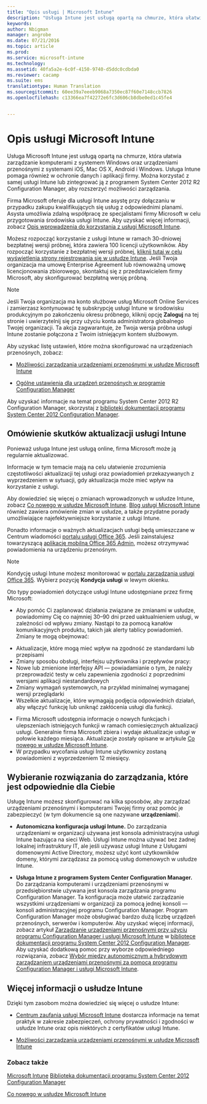 ```yaml
---
title: "Opis usługi | Microsoft Intune"
description: "Usługa Intune jest usługą opartą na chmurze, która ułatwia zarządzanie komputerami z systemem Windows oraz urządzeniami przenośnymi z systemami iOS, Mac OS X, Android i Windows."
keywords: 
author: Nbigman
manager: angrobe
ms.date: 07/21/2016
ms.topic: article
ms.prod: 
ms.service: microsoft-intune
ms.technology: 
ms.assetid: 40fa5a2e-6c0f-4150-9740-d5ddc0cdbda0
ms.reviewer: cacamp
ms.suite: ems
translationtype: Human Translation
ms.sourcegitcommit: 60ee39a7eeeb9068a7350ec87f60e7148ccb7826
ms.openlocfilehash: c13366ea7f42272e6fc3d606cb8dbe0ed1c45fe4


---
```


# Opis usługi Microsoft Intune

Usługa Microsoft Intune jest usługą opartą na chmurze, która ułatwia zarządzanie komputerami z systemem Windows oraz urządzeniami przenośnymi z systemami iOS, Mac OS X, Android i Windows. Usługa Intune pomaga również w ochronie danych i aplikacji firmy. Można korzystać z samej usługi Intune lub zintegrować ją z programem System Center 2012 R2 Configuration Manager, aby rozszerzyć możliwości zarządzania.

Firma Microsoft oferuje dla usługi Intune asystę przy dołączaniu w przypadku zakupu kwalifikujących się usług z odpowiednimi planami. Asysta umożliwia zdalną współpracę ze specjalistami firmy Microsoft w celu przygotowania środowiska usługi Intune. Aby uzyskać więcej informacji, zobacz [Opis wprowadzenia do korzystania z usługi Microsoft Intune](http://go.microsoft.com/fwlink/?LinkId=619281).

Możesz rozpocząć korzystanie z usługi Intune w ramach 30-dniowej bezpłatnej wersji próbnej, która zawiera 100 licencji użytkowników. Aby rozpocząć korzystanie z bezpłatnej wersji próbnej, [kliknij tutaj w celu wyświetlenia strony rejestrowania się w usłudze Intune](http://www.microsoft.com/en-us/server-cloud/products/microsoft-intune/). Jeśli Twoja organizacja ma umowę Enterprise Agreement lub równoważną umowę licencjonowania zbiorowego, skontaktuj się z przedstawicielem firmy Microsoft, aby skonfigurować bezpłatną wersję próbną.

> [!NOTE]
> Jeśli Twoja organizacja ma konto służbowe usług Microsoft Online Services i zamierzasz kontynuować tę subskrypcję usługi Intune w środowisku produkcyjnym po zakończeniu okresu próbnego, kliknij opcję **Zaloguj** na tej stronie i uwierzytelnij się przy użyciu konta administratora globalnego Twojej organizacji. Ta akcja zagwarantuje, że Twoja wersja próbna usługi Intune zostanie połączona z Twoim istniejącym kontem służbowym.

Aby uzyskać listę ustawień, które można skonfigurować na urządzeniach przenośnych, zobacz:

-   [Możliwości zarządzania urządzeniami przenośnymi w usłudze Microsoft Intune](/intune/get-started/mobile-device-management-capabilities-in-microsoft-intune)

-   [Ogólne ustawienia dla urządzeń przenośnych w programie Configuration Manager](https://technet.microsoft.com/library/dn376523.aspx)

Aby uzyskać informacje na temat programu System Center 2012 R2 Configuration Manager, skorzystaj z [biblioteki dokumentacji programu System Center 2012 Configuration Manager](https://technet.microsoft.com/library/gg682041.aspx).

## Omówienie skutków aktualizacji usługi Intune
Ponieważ usługa Intune jest usługą online, firma Microsoft może ją regularnie aktualizować.

Informacje w tym temacie mają na celu ułatwienie zrozumienia częstotliwości aktualizacji tej usługi oraz powiadomień przekazywanych z wyprzedzeniem w sytuacji, gdy aktualizacja może mieć wpływ na korzystanie z usługi.

Aby dowiedzieć się więcej o zmianach wprowadzonych w usłudze Intune, zobacz [Co nowego w usłudze Microsoft Intune](/intune/deploy-use/Whats-new-in-microsoft-intune.md). [Blog usługi Microsoft Intune](http://blogs.technet.com/b/microsoftintune/) również zawiera omówienie zmian w usłudze, a także przydatne porady umożliwiające najefektywniejsze korzystanie z usługi Intune.

Ponadto informacje o ważnych aktualizacjach usługi będą umieszczane w Centrum wiadomości [portalu usługi Office 365](https://portal.office.com/Admin/Default.aspx). Jeśli zainstalujesz towarzyszącą [aplikację mobilną Office 365 Admin](https://support.office.com/article/Office-365-Admin-Mobile-App-e16f6421-2a1a-4142-bf9d-9846600a060a), możesz otrzymywać powiadomienia na urządzeniu przenośnym.

> [!NOTE]
> Kondycję usługi Intune możesz monitorować w [portalu zarządzania usługi Office 365](https://portal.office.com/Admin/Default.aspx). Wybierz pozycję **Kondycja usługi** w lewym okienku.  

Oto typy powiadomień dotyczące usługi Intune udostępniane przez firmę Microsoft:
-   Aby pomóc Ci zaplanować działania związane ze zmianami w usłudze, powiadomimy Cię co najmniej 30–90 dni przed uaktualnieniem usługi, w zależności od wpływu zmiany. Nastąpi to za pomocą kanałów komunikacyjnych produktu, takich jak alerty tablicy powiadomień. Zmiany te mogą obejmować:
* Aktualizacje, które mogą mieć wpływ na zgodność ze standardami lub przepisami
* Zmiany sposobu obsługi, interfejsu użytkownika i przepływów pracy:
* Nowe lub zmienione interfejsy API — powiadamianie o tym, że należy przeprowadzić testy w celu zapewnienia zgodności z poprzednimi wersjami aplikacji niestandardowych
* Zmiany wymagań systemowych, na przykład minimalnej wymaganej wersji przeglądarki
* Wszelkie aktualizacje, które wymagają podjęcia odpowiednich działań, aby włączyć funkcję lub uniknąć zakłócenia usługi dla funkcji.
-   Firma Microsoft udostępnia informacje o nowych funkcjach i ulepszeniach istniejących funkcji w ramach comiesięcznych aktualizacji usługi. Generalnie firma Microsoft zbiera i wydaje aktualizacje usługi w połowie każdego miesiąca. Aktualizacje zostały opisane w artykule [Co nowego w usłudze Microsoft Intune](/intune/deploy-use/whats-new-in-microsoft-intune).
-   W przypadku wycofania usługi Intune użytkownicy zostaną powiadomieni z wyprzedzeniem 12 miesięcy.

## Wybieranie rozwiązania do zarządzania, które jest odpowiednie dla Ciebie
Usługę Intune możesz skonfigurować na kilka sposobów, aby zarządzać urządzeniami przenośnymi i komputerami Twojej firmy oraz pomóc je zabezpieczyć (w tym dokumencie są one nazywane **urządzeniami**).

-   **Autonomiczna konfiguracja usługi Intune.** Do zarządzania urządzeniami w organizacji używana jest konsola administracyjna usługi Intune bazująca na sieci Web. Usługi Intune można używać bez żadnej lokalnej infrastruktury IT, ale jeśli używasz usługi Intune z Usługami domenowymi Active Directory, możesz użyć kont użytkowników domeny, którymi zarządzasz za pomocą usług domenowych w usłudze Intune.

-   **Usługa Intune z programem System Center Configuration Manager.** Do zarządzania komputerami i urządzeniami przenośnymi w przedsiębiorstwie używana jest konsola zarządzania programu Configuration Manager. Ta konfiguracja może ułatwić zarządzanie wszystkimi urządzeniami w organizacji za pomocą jednej konsoli — konsoli administracyjnej programu Configuration Manager. Program Configuration Manager może obsługiwać bardzo dużą liczbę urządzeń przenośnych, serwerów i komputerów. Aby uzyskać więcej informacji, zobacz artykuł [Zarządzanie urządzeniami przenośnymi przy użyciu programu Configuration Manager i usługi Microsoft Intune](http://go.microsoft.com/fwlink/?LinkID=271118) w [bibliotece dokumentacji programu System Center 2012 Configuration Manager](https://technet.microsoft.com/library/gg682041.aspx).  Aby uzyskać dodatkową pomoc przy wyborze odpowiedniego rozwiązania, zobacz [Wybór między autonomicznym a hybrydowym zarządzaniem urządzeniami przenośnymi za pomocą programu Configuration Manager i usługi Microsoft Intune](https://technet.microsoft.com/en-us/library/mt706478.aspx).


## Więcej informacji o usłudze Intune
Dzięki tym zasobom można dowiedzieć się więcej o usłudze Intune:

-   [Centrum zaufania usługi Microsoft Intune](http://www.microsoft.com/en-us/server-cloud/products/intune-trust-center/) dostarcza informacje na temat praktyk w zakresie zabezpieczeń, ochrony prywatności i zgodności w usłudze Intune oraz opis niektórych z certyfikatów usługi Intune.

-   [Możliwości zarządzania urządzeniami przenośnymi w usłudze Microsoft Intune](/intune/understand-explore/mobile-device-management-capabilities-in-microsoft-intune)

### Zobacz także
[Microsoft Intune](https://docs.microsoft.com/intune/)
[Biblioteka dokumentacji programu System Center 2012 Configuration Manager](https://technet.microsoft.com/library/gg682041.aspx)

[Co nowego w usłudze Microsoft Intune](/intune/deploy-use/whats-new-in-microsoft-intune)



<!--HONumber=Jul16_HO4-->


